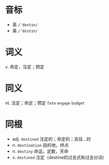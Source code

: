 # 音标

- 英 `/'destɪn/`
- 美 `/'dɛstɪn/`

# 词义

v. 命定，注定；预定


# 同义

vt. 注定；命定；预定
`fate` `engage` `budget`

# 同根

- adj. `destined` 注定的；命定的；去往…的
- n. `destination` 目的地，终点
- n. `destiny` 命运，定数，天命
- v. `destined` 注定（destine的过去式和过去分词）

